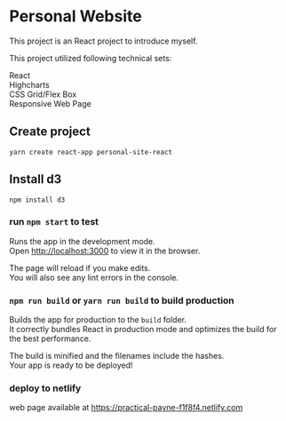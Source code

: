 # Personal Website

This project is an React project to introduce myself.<br>

This project utilized following technical sets: <br>

React<br>
Highcharts<br>
CSS Grid/Flex Box<br>
Responsive Web Page<br>

## Create project

`yarn create react-app personal-site-react`

## Install d3

`npm install d3`

### run `npm start` to test

Runs the app in the development mode.<br>
Open [http://localhost:3000](http://localhost:3000) to view it in the browser.

The page will reload if you make edits.<br>
You will also see any lint errors in the console.

### `npm run build` or `yarn run build` to build production

Builds the app for production to the `build` folder.<br>
It correctly bundles React in production mode and optimizes the build for the best performance.

The build is minified and the filenames include the hashes.<br>
Your app is ready to be deployed!

### deploy to netlify

web page available at https://practical-payne-f1f8f4.netlify.com
